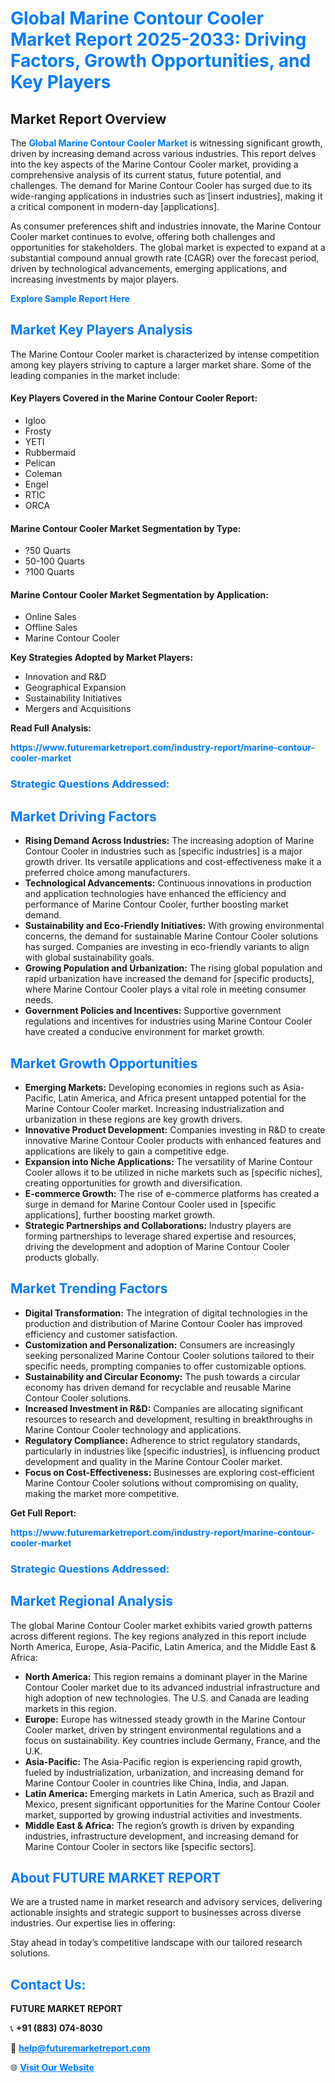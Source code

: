 <h1 style="color: #007BFF;">Global Marine Contour Cooler Market Report 2025-2033: Driving Factors, Growth Opportunities, and Key Players</h1>

<section id="overview">
<h2>Market Report Overview</h2>
<p>The <a href="https://www.futuremarketreport.com/industry-report/marine-contour-cooler-market" style="color: #007BFF; text-decoration: none;"><strong>Global Marine Contour Cooler Market</strong></a> is witnessing significant growth, driven by increasing demand across various industries. This report delves into the key aspects of the Marine Contour Cooler market, providing a comprehensive analysis of its current status, future potential, and challenges. The demand for Marine Contour Cooler has surged due to its wide-ranging applications in industries such as [insert industries], making it a critical component in modern-day [applications].</p>
<p>As consumer preferences shift and industries innovate, the Marine Contour Cooler market continues to evolve, offering both challenges and opportunities for stakeholders. The global market is expected to expand at a substantial compound annual growth rate (CAGR) over the forecast period, driven by technological advancements, emerging applications, and increasing investments by major players.</p>
</section>

<section id="overview">
<p><a href="https://www.futuremarketreport.com/request-sample/reportId=127709" style="color: #007BFF; text-decoration: none;"><strong>Explore Sample Report Here</strong></a></p>
</section>

<section id="key-players">
<h2 style="color: #007BFF;">Market Key Players Analysis</h2>
<p>The Marine Contour Cooler market is characterized by intense competition among key players striving to capture a larger market share. Some of the leading companies in the market include:</p>
<h4>Key Players Covered in the Marine Contour Cooler Report:</h4>
<ul><li>Igloo</li><li>Frosty</li><li>YETI</li><li>Rubbermaid</li><li>Pelican</li><li>Coleman</li><li>Engel</li><li>RTIC</li><li>ORCA</li></ul>
<h4>Marine Contour Cooler Market Segmentation by Type:</h4>
<ul><li>?50 Quarts</li><li>50-100 Quarts</li><li>?100 Quarts</li></ul>

<h4>Marine Contour Cooler Market Segmentation by Application:</h4>
<ul><li>Online Sales</li><li>Offline Sales</li><li>Marine Contour Cooler</li></ul>
<p><strong>Key Strategies Adopted by Market Players:</strong></p>
<ul>
<li>Innovation and R&D</li>
<li>Geographical Expansion</li>
<li>Sustainability Initiatives</li>
<li>Mergers and Acquisitions</li>
</ul>
</section>

<section>
<p><strong>Read Full Analysis: </strong></p><a href="https://www.futuremarketreport.com/industry-report/marine-contour-cooler-market" style="color: #007BFF; text-decoration: none;"><strong>https://www.futuremarketreport.com/industry-report/marine-contour-cooler-market</strong></a>
<h3 style="color: #007BFF;">Strategic Questions Addressed:</h3>
</section>

<section id="driving-factors">
<h2 style="color: #007BFF;">Market Driving Factors</h2>
<ul>
<li><strong>Rising Demand Across Industries:</strong> The increasing adoption of Marine Contour Cooler in industries such as [specific industries] is a major growth driver. Its versatile applications and cost-effectiveness make it a preferred choice among manufacturers.</li>
<li><strong>Technological Advancements:</strong> Continuous innovations in production and application technologies have enhanced the efficiency and performance of Marine Contour Cooler, further boosting market demand.</li>
<li><strong>Sustainability and Eco-Friendly Initiatives:</strong> With growing environmental concerns, the demand for sustainable Marine Contour Cooler solutions has surged. Companies are investing in eco-friendly variants to align with global sustainability goals.</li>
<li><strong>Growing Population and Urbanization:</strong> The rising global population and rapid urbanization have increased the demand for [specific products], where Marine Contour Cooler plays a vital role in meeting consumer needs.</li>
<li><strong>Government Policies and Incentives:</strong> Supportive government regulations and incentives for industries using Marine Contour Cooler have created a conducive environment for market growth.</li>
</ul>
</section>

<section id="growth-opportunities">
<h2 style="color: #007BFF;">Market Growth Opportunities</h2>
<ul>
<li><strong>Emerging Markets:</strong> Developing economies in regions such as Asia-Pacific, Latin America, and Africa present untapped potential for the Marine Contour Cooler market. Increasing industrialization and urbanization in these regions are key growth drivers.</li>
<li><strong>Innovative Product Development:</strong> Companies investing in R&D to create innovative Marine Contour Cooler products with enhanced features and applications are likely to gain a competitive edge.</li>
<li><strong>Expansion into Niche Applications:</strong> The versatility of Marine Contour Cooler allows it to be utilized in niche markets such as [specific niches], creating opportunities for growth and diversification.</li>
<li><strong>E-commerce Growth:</strong> The rise of e-commerce platforms has created a surge in demand for Marine Contour Cooler used in [specific applications], further boosting market growth.</li>
<li><strong>Strategic Partnerships and Collaborations:</strong> Industry players are forming partnerships to leverage shared expertise and resources, driving the development and adoption of Marine Contour Cooler products globally.</li>
</ul>
</section>

<section id="trending-factors">
<h2 style="color: #007BFF;">Market Trending Factors</h2>
<ul>
<li><strong>Digital Transformation:</strong> The integration of digital technologies in the production and distribution of Marine Contour Cooler has improved efficiency and customer satisfaction.</li>
<li><strong>Customization and Personalization:</strong> Consumers are increasingly seeking personalized Marine Contour Cooler solutions tailored to their specific needs, prompting companies to offer customizable options.</li>
<li><strong>Sustainability and Circular Economy:</strong> The push towards a circular economy has driven demand for recyclable and reusable Marine Contour Cooler solutions.</li>
<li><strong>Increased Investment in R&D:</strong> Companies are allocating significant resources to research and development, resulting in breakthroughs in Marine Contour Cooler technology and applications.</li>
<li><strong>Regulatory Compliance:</strong> Adherence to strict regulatory standards, particularly in industries like [specific industries], is influencing product development and quality in the Marine Contour Cooler market.</li>
<li><strong>Focus on Cost-Effectiveness:</strong> Businesses are exploring cost-efficient Marine Contour Cooler solutions without compromising on quality, making the market more competitive.</li>
</ul>
</section>

<section>
<p><strong>Get Full Report: </strong></p><a href="https://www.futuremarketreport.com/industry-report/marine-contour-cooler-market" style="color: #007BFF; text-decoration: none;"><strong>https://www.futuremarketreport.com/industry-report/marine-contour-cooler-market</strong></a>
<h3 style="color: #007BFF;">Strategic Questions Addressed:</h3>
</section>


<section id="regional-analysis">
<h2 style="color: #007BFF;">Market Regional Analysis</h2>
<p>The global Marine Contour Cooler market exhibits varied growth patterns across different regions. The key regions analyzed in this report include North America, Europe, Asia-Pacific, Latin America, and the Middle East & Africa:</p>
<ul>
<li><strong>North America:</strong> This region remains a dominant player in the Marine Contour Cooler market due to its advanced industrial infrastructure and high adoption of new technologies. The U.S. and Canada are leading markets in this region.</li>
<li><strong>Europe:</strong> Europe has witnessed steady growth in the Marine Contour Cooler market, driven by stringent environmental regulations and a focus on sustainability. Key countries include Germany, France, and the U.K.</li>
<li><strong>Asia-Pacific:</strong> The Asia-Pacific region is experiencing rapid growth, fueled by industrialization, urbanization, and increasing demand for Marine Contour Cooler in countries like China, India, and Japan.</li>
<li><strong>Latin America:</strong> Emerging markets in Latin America, such as Brazil and Mexico, present significant opportunities for the Marine Contour Cooler market, supported by growing industrial activities and investments.</li>
<li><strong>Middle East & Africa:</strong> The region’s growth is driven by expanding industries, infrastructure development, and increasing demand for Marine Contour Cooler in sectors like [specific sectors].</li>
</ul>
</section>

<footer>
<h2 style="color: #007BFF;">About FUTURE MARKET REPORT</h2>
<p>We are a trusted name in market research and advisory services, delivering actionable insights and strategic support to businesses across diverse industries. Our expertise lies in offering:</p>

<p>Stay ahead in today’s competitive landscape with our tailored research solutions.</p>

<h2 style="color: #007BFF;">Contact Us:</h2>
<p><strong>FUTURE MARKET REPORT</strong></p>
<p>📞 <strong>+91 (883) 074-8030</strong></p>
<p>📧 <strong><a href="mailto:help@futuremarketreport.com" style="color: #007BFF;">help@futuremarketreport.com</a></strong></p>
<p>🌐 <strong><a href="https://www.futuremarketreport.com/" style="color: #007BFF;">Visit Our Website</a></strong></p>
</footer>